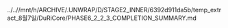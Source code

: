 ../..//mnt/h/ARCHIVE/.UNWRAP/D/STAGE2_INNER/6392d911da5b/temp_extract_8월7일/DuRiCore/PHASE6_2_2_3_COMPLETION_SUMMARY.md